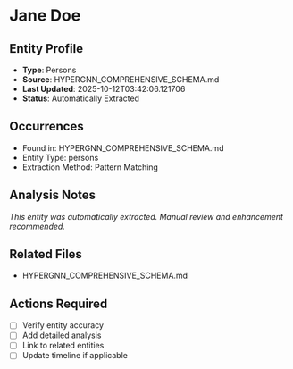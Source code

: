 # Jane Doe

## Entity Profile
- **Type**: Persons
- **Source**: HYPERGNN_COMPREHENSIVE_SCHEMA.md
- **Last Updated**: 2025-10-12T03:42:06.121706
- **Status**: Automatically Extracted

## Occurrences
- Found in: HYPERGNN_COMPREHENSIVE_SCHEMA.md
- Entity Type: persons
- Extraction Method: Pattern Matching

## Analysis Notes
*This entity was automatically extracted. Manual review and enhancement recommended.*

## Related Files
- HYPERGNN_COMPREHENSIVE_SCHEMA.md

## Actions Required
- [ ] Verify entity accuracy
- [ ] Add detailed analysis
- [ ] Link to related entities
- [ ] Update timeline if applicable
